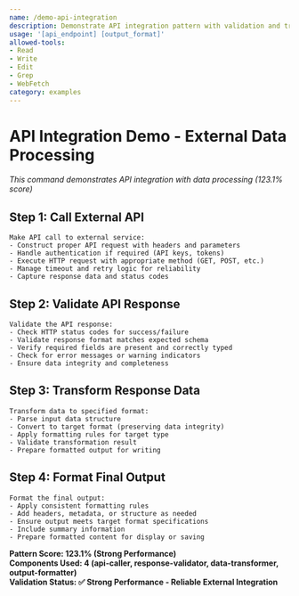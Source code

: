 ```yaml
---
name: /demo-api-integration
description: Demonstrate API integration pattern with validation and transformation
usage: '[api_endpoint] [output_format]'
allowed-tools:
- Read
- Write
- Edit
- Grep
- WebFetch
category: examples
---
```


# API Integration Demo - External Data Processing

*This command demonstrates API integration with data processing (123.1% score)*

## Step 1: Call External API
```
Make API call to external service:
- Construct proper API request with headers and parameters
- Handle authentication if required (API keys, tokens)
- Execute HTTP request with appropriate method (GET, POST, etc.)
- Manage timeout and retry logic for reliability
- Capture response data and status codes
```

## Step 2: Validate API Response
```
Validate the API response:
- Check HTTP status codes for success/failure
- Validate response format matches expected schema
- Verify required fields are present and correctly typed
- Check for error messages or warning indicators
- Ensure data integrity and completeness
```

## Step 3: Transform Response Data
```
Transform data to specified format:
- Parse input data structure
- Convert to target format (preserving data integrity)
- Apply formatting rules for target type
- Validate transformation result
- Prepare formatted output for writing
```

## Step 4: Format Final Output
```
Format the final output:
- Apply consistent formatting rules
- Add headers, metadata, or structure as needed
- Ensure output meets target format specifications
- Include summary information
- Prepare formatted content for display or saving
```

**Pattern Score: 123.1% (Strong Performance)**  
**Components Used: 4 (api-caller, response-validator, data-transformer, output-formatter)**  
**Validation Status: ✅ Strong Performance - Reliable External Integration**